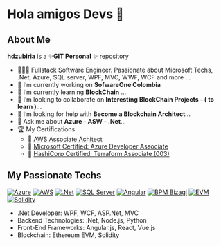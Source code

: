 # Hola amigos Devs 👋

## About Me

**hdzubiria** is a ✨**GIT Personal** ✨ repository  

* 👨🏻‍💻 Fullstack Software Engineer. Passionate about Microsoft Techs, .Net, Azure, SQL server, WPF, MVC, WWF, WCF and more ...
* 🔭 I’m currently working on **SofwareOne Colombia**
* 🌱 I’m currently learning **BlockChain** ...
* 👯 I’m looking to collaborate on **Interesting BlockChain Projects - ( to learn )**...
* 🤔 I’m looking for help with **Become a Blockchain Architect**...
* 💬 Ask me about **Azure - ASW - .Net**...
* 🏆 My Certifications
   + 🏅 [AWS Associate Achitect](https://www.credly.com/badges/c9036afc-188e-4afc-948b-673de6be5c92/public_url) 
   + 🏅 [Microsoft Certified: Azure Developer Associate](https://learn.microsoft.com/api/credentials/share/en-us/HaroldoDeZubiria-7170/C3897F47DE1629DB?sharingId=7EAD90115A69DAD)
   + 🏅 [HashiCorp Certified: Terraform Associate (003)](https://www.credly.com/badges/7bc8a1cb-d764-4bdf-b808-f9a69857323d/public_url)


## My Passionate Techs
[![Azure](https://img.shields.io/badge/Azure-blue?style=for-the-badge&logo=cloudways&logoColor=white&labelColor=101010)]() [![AWS](https://img.shields.io/badge/AWS-white?style=for-the-badge&logo=amazon&logoColor=white&labelColor=black&color=%23E34F26)]() [![.Net](https://img.shields.io/badge/.Net-101010?style=for-the-badge&logo=dotnet&logoColor=white&labelColor=black&color=blue)]() [![SQL Server](https://img.shields.io/badge/SQL_Server-black?style=for-the-badge&logo=postgresql&logoColor=white&labelColor=black&color=%23CC6699)]() [![Angular](https://img.shields.io/badge/angular-white?style=for-the-badge&logo=angular&logoColor=white&labelColor=black&color=%23F7DF1E)]() [![BPM Bizagi](https://img.shields.io/badge/BPM_Bizagi-white?style=for-the-badge&logo=mysql&logoColor=white&labelColor=black&color=%234479A1)]() [![EVM](https://img.shields.io/badge/EVM-white?style=for-the-badge&logo=ethereum&logoColor=white&labelColor=black&color=%233C3C3D)]() [![Solidity](https://img.shields.io/badge/Solidity-white?style=for-the-badge&logo=solidity&logoColor=white&labelColor=black&color=%23363636)]()

- .Net Developer: WPF, WCF, ASP.Net, MVC
- Backend Technologies: .Net, Node.js, Python
- Front-End Frameworks: Angular.js, React, Vue.js
- Blockchain: Ethereum EVM, Solidity



<!-- 
-📫 How to reach me: ...
-😄 Pronouns: ...
-⚡ Fun fact: ...

🎓 BSc. in Telematics Engineering
👨🏻‍💻 Fullstack Software Engineer. Passionate about JavaScript, React, Next, and Node.js
👨🏻‍🏫 Associate Professor at Universidad Europea de Madrid.
🎬 EduTuber about Web Programming (+140,000 subs 🚀)
📙 Author of the following technical books:
Aprendiendo JavaScript (2021)
Aprendiendo React (2023)
Dominando JavaScript (2024)
🟣 (Sometimes) Livecoder Streamer on Twitch
🏅 6x Google Developer Expert (GDE) in Web Technologies for 2019-24, and GDE in Firebase for 2024
🏆 3x Microsoft MVP (Most Valuable Professional) for 2022-2024 in Developer Technologies

Ejemmplos:

https://github.com/mouredev
https://github.com/carlosazaustre
https://github.com/ArisGuimera
https://github.com/ferran226
 -->

